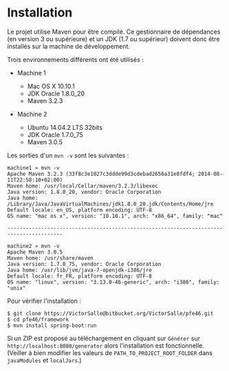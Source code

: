 # Installation

Le projet utilise Maven pour être compilé. Ce gestionnaire de dépendances (en version 3 ou supérieure) et un JDK (1.7 ou supérieur) doivent donc être installés sur la machine de développement.

Trois environnements différents ont été utilisés :
	
* Machine 1
	* Mac OS X 10.10.1
	* JDK Oracle 1.8.0_20
	* Maven 3.2.3

* Machine 2
	* Ubuntu 14.04.2 LTS 32bits
	* JDK Oracle 1.7.0_75
	* Maven 3.0.5

Les sorties d'un `mvn -v` sont les suivantes :

	machine1 » mvn -v
	Apache Maven 3.2.3 (33f8c3e1027c3ddde99d3cdebad2656a31e8fdf4; 2014-08-11T22:58:10+02:00)
	Maven home: /usr/local/Cellar/maven/3.2.3/libexec
	Java version: 1.8.0_20, vendor: Oracle Corporation
	Java home: /Library/Java/JavaVirtualMachines/jdk1.8.0_20.jdk/Contents/Home/jre
	Default locale: en_US, platform encoding: UTF-8
	OS name: "mac os x", version: "10.10.1", arch: "x86_64", family: "mac"
	
    ----------------------------------------------------------------------------------------
	
	machine2 » mvn -v
	Apache Maven 3.0.5
	Maven home: /usr/share/maven
	Java version: 1.7.0_75, vendor: Oracle Corporation
	Java home: /usr/lib/jvm/java-7-openjdk-i386/jre
	Default locale: fr_FR, platform encoding: UTF-8
	OS name: "linux", version: "3.13.0-46-generic", arch: "i386", family: "unix"

Pour vérifier l'installation :

    $ git clone https://VictorSalle@bitbucket.org/VictorSalle/pfe46.git
    $ cd pfe46/framework
    $ mvn install spring-boot:run
    
Si un ZIP est proposé au téléchargement en cliquant sur `Générer` sur `http://localhost:8080/generator` alors l'installation est fonctionnelle. (Veiller à bien modifier les valeurs de `PATH_TO_PROJECT_ROOT_FOLDER` dans `javaModules` et `localJars`.)